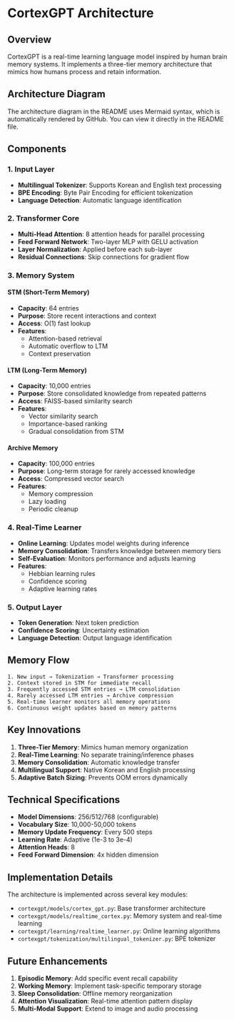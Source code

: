 # CortexGPT Architecture

## Overview

CortexGPT is a real-time learning language model inspired by human brain memory systems. It implements a three-tier memory architecture that mimics how humans process and retain information.

## Architecture Diagram

The architecture diagram in the README uses Mermaid syntax, which is automatically rendered by GitHub. You can view it directly in the README file.

## Components

### 1. Input Layer
- **Multilingual Tokenizer**: Supports Korean and English text processing
- **BPE Encoding**: Byte Pair Encoding for efficient tokenization
- **Language Detection**: Automatic language identification

### 2. Transformer Core
- **Multi-Head Attention**: 8 attention heads for parallel processing
- **Feed Forward Network**: Two-layer MLP with GELU activation
- **Layer Normalization**: Applied before each sub-layer
- **Residual Connections**: Skip connections for gradient flow

### 3. Memory System

#### STM (Short-Term Memory)
- **Capacity**: 64 entries
- **Purpose**: Store recent interactions and context
- **Access**: O(1) fast lookup
- **Features**:
  - Attention-based retrieval
  - Automatic overflow to LTM
  - Context preservation

#### LTM (Long-Term Memory)
- **Capacity**: 10,000 entries
- **Purpose**: Store consolidated knowledge from repeated patterns
- **Access**: FAISS-based similarity search
- **Features**:
  - Vector similarity search
  - Importance-based ranking
  - Gradual consolidation from STM

#### Archive Memory
- **Capacity**: 100,000 entries
- **Purpose**: Long-term storage for rarely accessed knowledge
- **Access**: Compressed vector search
- **Features**:
  - Memory compression
  - Lazy loading
  - Periodic cleanup

### 4. Real-Time Learner
- **Online Learning**: Updates model weights during inference
- **Memory Consolidation**: Transfers knowledge between memory tiers
- **Self-Evaluation**: Monitors performance and adjusts learning
- **Features**:
  - Hebbian learning rules
  - Confidence scoring
  - Adaptive learning rates

### 5. Output Layer
- **Token Generation**: Next token prediction
- **Confidence Scoring**: Uncertainty estimation
- **Language Detection**: Output language identification

## Memory Flow

```
1. New input → Tokenization → Transformer processing
2. Context stored in STM for immediate recall
3. Frequently accessed STM entries → LTM consolidation
4. Rarely accessed LTM entries → Archive compression
5. Real-time learner monitors all memory operations
6. Continuous weight updates based on memory patterns
```

## Key Innovations

1. **Three-Tier Memory**: Mimics human memory organization
2. **Real-Time Learning**: No separate training/inference phases
3. **Memory Consolidation**: Automatic knowledge transfer
4. **Multilingual Support**: Native Korean and English processing
5. **Adaptive Batch Sizing**: Prevents OOM errors dynamically

## Technical Specifications

- **Model Dimensions**: 256/512/768 (configurable)
- **Vocabulary Size**: 10,000-50,000 tokens
- **Memory Update Frequency**: Every 500 steps
- **Learning Rate**: Adaptive (1e-3 to 3e-4)
- **Attention Heads**: 8
- **Feed Forward Dimension**: 4x hidden dimension

## Implementation Details

The architecture is implemented across several key modules:

- `cortexgpt/models/cortex_gpt.py`: Base transformer architecture
- `cortexgpt/models/realtime_cortex.py`: Memory system and real-time learning
- `cortexgpt/learning/realtime_learner.py`: Online learning algorithms
- `cortexgpt/tokenization/multilingual_tokenizer.py`: BPE tokenizer

## Future Enhancements

1. **Episodic Memory**: Add specific event recall capability
2. **Working Memory**: Implement task-specific temporary storage
3. **Sleep Consolidation**: Offline memory reorganization
4. **Attention Visualization**: Real-time attention pattern display
5. **Multi-Modal Support**: Extend to image and audio processing